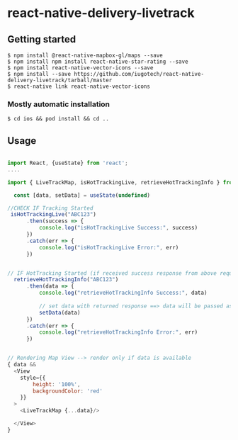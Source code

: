# react-native-delivery-livetrack

## Getting started


`$ npm install @react-native-mapbox-gl/maps --save`<br />
`$ npm install npm install react-native-star-rating --save`<br />
`$ npm install react-native-vector-icons --save`<br />
`$ npm install --save https://github.com/iugotech/react-native-delivery-livetrack/tarball/master`<br />
`$ react-native link react-native-vector-icons`
<br />
### Mostly automatic installation

`$ cd ios && pod install && cd ..`

## Usage
```javascript

import React, {useState} from 'react';
....

import { LiveTrackMap, isHotTrackingLive, retrieveHotTrackingInfo } from 'react-native-delivery-livetrack';

  const [data, setData] = useState(undefined)

//CHECK IF Tracking Started
 isHotTrackingLive("ABC123")
      .then(success => {
          console.log("isHotTrackingLive Success:", success) 
      })
      .catch(err => {
          console.log("isHotTrackingLive Error:", err)
      })


// IF HotTracking Started (if received success response from above request), then retrieve the hot tracking info
  retrieveHotTrackingInfo("ABC123")
      .then(data => {
          console.log("retrieveHotTrackingInfo Success:", data)
          
          // set data with returned response ==> data will be passed as props in below component
          setData(data)
      })
      .catch(err => {
          console.log("retrieveHotTrackingInfo Error:", err)
      }) 


// Rendering Map View --> render only if data is available
{ data && 
  <View 
    style={{
        height: '100%',
        backgroundColor: 'red'
    }}
  >
    <LiveTrackMap {...data}/>

  </View>
}


```
